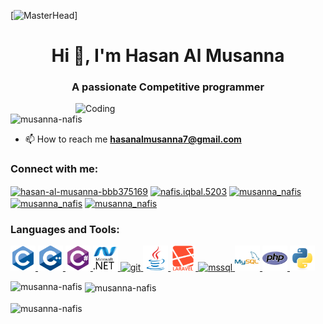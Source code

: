 [![MasterHead]([https://raw.githubusercontent.com/anikakash/anikakash/main/assets/focus-animation.gif](https://www.shutterstock.com/shutterstock/videos/1094136927/thumb/6.jpg?ip=x480))]
<h1 align="center">Hi 👋, I'm Hasan Al Musanna</h1>
<h3 align="center">A passionate Competitive programmer</h3>
<img align="right" alt="Coding" width="400" src="https://media.licdn.com/dms/image/D4D12AQFAdOrAQe1HEA/article-cover_image-shrink_720_1280/0/1709674661110?e=2147483647&v=beta&t=cXi9xoqDSrGR1XANMQyOXbhjIXhnmGcj5epolciGEF4">
<p align="left"> <img src="https://komarev.com/ghpvc/?username=musanna-nafis&label=Profile%20views&color=0e75b6&style=flat" alt="musanna-nafis" /> </p>

- 📫 How to reach me **hasanalmusanna7@gmail.com**

<h3 align="left">Connect with me:</h3>
<p align="left">
<a href="https://linkedin.com/in/hasan-al-musanna-bbb375169" target="blank"><img align="center" src="https://raw.githubusercontent.com/rahuldkjain/github-profile-readme-generator/master/src/images/icons/Social/linked-in-alt.svg" alt="hasan-al-musanna-bbb375169" height="30" width="40" /></a>
<a href="https://fb.com/nafis.iqbal.5203" target="blank"><img align="center" src="https://raw.githubusercontent.com/rahuldkjain/github-profile-readme-generator/master/src/images/icons/Social/facebook.svg" alt="nafis.iqbal.5203" height="30" width="40" /></a>
<a href="https://www.codechef.com/users/musanna_nafis" target="blank"><img align="center" src="https://cdn.jsdelivr.net/npm/simple-icons@3.1.0/icons/codechef.svg" alt="musanna_nafis" height="30" width="40" /></a>
<a href="https://codeforces.com/profile/musanna_nafis" target="blank"><img align="center" src="https://raw.githubusercontent.com/rahuldkjain/github-profile-readme-generator/master/src/images/icons/Social/codeforces.svg" alt="musanna_nafis" height="30" width="40" /></a>
<a href="https://www.leetcode.com/musanna_nafis" target="blank"><img align="center" src="https://raw.githubusercontent.com/rahuldkjain/github-profile-readme-generator/master/src/images/icons/Social/leet-code.svg" alt="musanna_nafis" height="30" width="40" /></a>
</p>

<h3 align="left">Languages and Tools:</h3>
<p align="left"> <a href="https://www.cprogramming.com/" target="_blank" rel="noreferrer"> <img src="https://raw.githubusercontent.com/devicons/devicon/master/icons/c/c-original.svg" alt="c" width="40" height="40"/> </a> <a href="https://www.w3schools.com/cpp/" target="_blank" rel="noreferrer"> <img src="https://raw.githubusercontent.com/devicons/devicon/master/icons/cplusplus/cplusplus-original.svg" alt="cplusplus" width="40" height="40"/> </a> <a href="https://www.w3schools.com/cs/" target="_blank" rel="noreferrer"> <img src="https://raw.githubusercontent.com/devicons/devicon/master/icons/csharp/csharp-original.svg" alt="csharp" width="40" height="40"/> </a> <a href="https://dotnet.microsoft.com/" target="_blank" rel="noreferrer"> <img src="https://raw.githubusercontent.com/devicons/devicon/master/icons/dot-net/dot-net-original-wordmark.svg" alt="dotnet" width="40" height="40"/> </a> <a href="https://git-scm.com/" target="_blank" rel="noreferrer"> <img src="https://www.vectorlogo.zone/logos/git-scm/git-scm-icon.svg" alt="git" width="40" height="40"/> </a> <a href="https://www.java.com" target="_blank" rel="noreferrer"> <img src="https://raw.githubusercontent.com/devicons/devicon/master/icons/java/java-original.svg" alt="java" width="40" height="40"/> </a> <a href="https://laravel.com/" target="_blank" rel="noreferrer"> <img src="https://raw.githubusercontent.com/devicons/devicon/master/icons/laravel/laravel-plain-wordmark.svg" alt="laravel" width="40" height="40"/> </a> <a href="https://www.microsoft.com/en-us/sql-server" target="_blank" rel="noreferrer"> <img src="https://www.svgrepo.com/show/303229/microsoft-sql-server-logo.svg" alt="mssql" width="40" height="40"/> </a> <a href="https://www.mysql.com/" target="_blank" rel="noreferrer"> <img src="https://raw.githubusercontent.com/devicons/devicon/master/icons/mysql/mysql-original-wordmark.svg" alt="mysql" width="40" height="40"/> </a> <a href="https://www.php.net" target="_blank" rel="noreferrer"> <img src="https://raw.githubusercontent.com/devicons/devicon/master/icons/php/php-original.svg" alt="php" width="40" height="40"/> </a> <a href="https://www.python.org" target="_blank" rel="noreferrer"> <img src="https://raw.githubusercontent.com/devicons/devicon/master/icons/python/python-original.svg" alt="python" width="40" height="40"/> </a> </p>

<p><img align="left" src="https://github-readme-stats.vercel.app/api/top-langs?username=musanna-nafis&show_icons=true&locale=en&layout=compact" alt="musanna-nafis" /></p>

<p>&nbsp;<img align="center" src="https://github-readme-stats.vercel.app/api?username=musanna-nafis&show_icons=true&locale=en" alt="musanna-nafis" /></p>

<p><img align="center" src="https://github-readme-streak-stats.herokuapp.com/?user=musanna-nafis&" alt="musanna-nafis" /></p>

